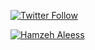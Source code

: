 <p>
  <a href="https://twitter.com/yazeedaloyoun">
    <img alt="Twitter Follow" src="https://img.shields.io/twitter/follow/HamzehAhmad?style=for-the-badge">
  </a>
</p>


[![Hamzeh Aleess](https://github-readme-stats.vercel.app/api?username=hamzeh-aleess&show_icons=true&theme=dark&hide_border=false)](https://github.com/hamzeh-aleess/ithub-readme-stats)

<!-- [![Top Langs](https://github-readme-stats.vercel.app/api/top-langs/?username=hamzeh-aleess&layout=compact)](https://github.com/hamzeh-aleess/github-readme-stats) -->
